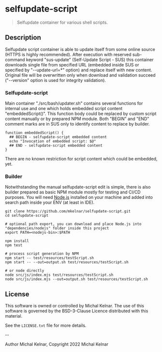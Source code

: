 # selfupdate-script
 > Selfupdate container for various shell scripts.

## Description
Selfupdate script container is able to update itself from some online source (HTTPS is highly recommended). After execution with 
reserved sub-command keyword "sus-update" (Self-Update Script - SUS) this container downloads single file from specified URL
(embedded inside SUS or specified by "--update-url=*" option) and replace itself with new content.
Original file will be overwritten only when download and validation succeed ("--version" option is used for integrity validation).

### Selfupdate-script
Main container "./src/bash/updater.sh" contains several functions for internal use and one which holds embedded script 
content "embeddedScript()". This function body could be replaced by custom script content manually or by prepared NPM module.
Both "BEGIN" and "END" comment marks are in SUS only to identify content to replace by builder.

```shell
function embeddedScript() {
  ## BEGIN - selfupdate-script embedded content
  echo "Invocation of embedded script: $@"
  ## END - selfupdate-script embedded content
}
```

There are no known restriction for script content which could be embedded, yet.

### Builder
Notwithstanding the manual selfupdate-script edit is simple, there is also builder prepared as basic NPM module mostly for testing
and CI/CD purposes.
You will need [Node.js](https://nodejs.org) installed on your machine and added into search path inside your ENV (at least in IDE).

```shell
git clone https://github.com/mkelnar/selfupdate-script.git
cd selfupdate-script

# optional path export, you can download and place Node.js into "dependencies/nodejs" folder inside this project
export PATH=<nodejs-bin>:$PATH

npm install
npm test

# process script generation by NPM
npm start -- test/resources/testScript.sh
npm start -- --out=output.sh test/resources/testScript.sh

# or node directly
node src/js/index.mjs test/resources/testScript.sh
node src/js/index.mjs --out=output.sh test/resources/testScript.sh
```


## License

This software is owned or controlled by Michal Kelnar.
The use of this software is governed by the BSD-3-Clause Licence distributed with this material.

See the `LICENSE.txt` file for more details.

--

Author Michal Kelnar,
Copyright 2022 Michal Kelnar
